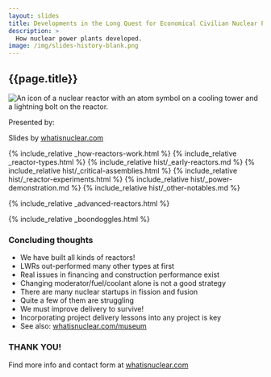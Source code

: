 ```yaml
---
layout: slides
title: Developments in the Long Quest for Economical Civilian Nuclear Power
description: >
  How nuclear power plants developed.
image: /img/slides-history-blank.png
---
```


<section>
  <h2 id="pres-title">{{page.title}}</h2>
  <img src="/img/reactor_web.svg" class="img-fluid w-25 " alt="An icon of a
  nuclear reactor with an atom symbol on a cooling tower and a lightning bolt on
  the reactor." {% imagesize img/reactor_web.svg:props %} />
  <p id="presenter-c" class="frontmatter small">
    Presented by: <span id="presenter"></span>
  </p>
  <p id="event-c" class="frontmatter small"><span id="event"></span></p>
  <p class="frontmatter small"><span id="date"></span></p>
  <p class="attribution">
    Slides by
    <a href="/slides.html">whatisnuclear.com</a>
  </p>
</section>

<!-- prettier-ignore -->
{% include_relative _how-reactors-work.html %}
{% include_relative _reactor-types.html %}
{% include_relative hist/_early-reactors.md %}
{% include_relative hist/_critical-assemblies.html %}
{% include_relative hist/_reactor-experiments.html %}
{% include_relative hist/_power-demonstration.md %}
{% include_relative hist/_other-notables.md %}

<!-- {% include_relative _status-of-nuclear.html %} -->

{% include_relative _advanced-reactors.html %}

<!-- {% include_relative _startups.html %} -->

{% include_relative _boondoggles.html %}

  <section>
    <h3>Concluding thoughts</h3>
    <ul>
      <li>We have built all kinds of reactors!</li>
      <li>LWRs out-performed many other types at first</li>
      <li>Real issues in financing and construction performance exist</li>
      <li>Changing moderator/fuel/coolant alone is not a good strategy</li>
      <li>There are many nuclear startups in fission and fusion</li>
      <li>Quite a few of them are struggling</li>
      <li>We must improve delivery to survive!</li>
      <li>Incorporating project delivery lessons into any project is key</li>
      <li>See also: <a href="/museum">whatisnuclear.com/museum</a></li>
    </ul>
    <aside class="notes"></aside>
  </section>

<section>
  <h3 class="r-fit-text">THANK YOU!</h3>
  <p>
    Find more info and contact form at
    <a href="https://whatisnuclear.com/reactor_history.html"
      >whatisnuclear.com</a
    >
  </p>
  <aside class="notes"></aside>
</section>

<script>
  let now = new Date();
  let event = document.getElementById("event");
  let eventC = document.getElementById("event-c");
  let presenter = document.getElementById("presenter");
  let presenterC = document.getElementById("presenter-c");
  let date = document.getElementById("date");
  let title = document.getElementById("pres-title");

  function setInputVals() {
    // These can all be passed in as query params
    const input = new URLSearchParams(window.location.search);
    event.innerText = input.get("event") || "";
    presenter.innerText = input.get("presenter") || "";
    date.innerText = input.get("date") || now.toLocaleDateString();
    title.innerText = input.get("title") || "{{ page.title }}";

    if (!presenter.innerText) {
      presenterC.style.visibility = "hidden";
    }
    if (!event.innerText) {
      eventC.style.visibility = "hidden";
    }
  }

  setInputVals();
</script>
